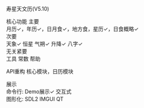 寿星天文历(V5.10)  

核心功能
主要  
    月历✓，年历✓，日月食✓，地方食，星历✓，日食概略✓  
次要  
    天象✓ 恒星 气朔✓ 升降✓ 八字✓      
无关紧要  
    工具 常数 帮助 

API重构
    核心模块，日历模块

展示   
命令行: 
    Demo展示✓ 交互式    
图形化: 
    SDL2 IMGUI QT
